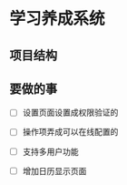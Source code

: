 # 学习养成系统

## 项目结构

## 要做的事

- [ ] 设置页面设置成权限验证的
- [ ] 操作项弄成可以在线配置的
- [ ] 支持多用户功能
- [ ] 增加日历显示页面






